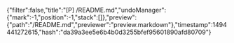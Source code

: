 {"filter":false,"title":"[P] /README.md","undoManager":{"mark":-1,"position":-1,"stack":[]},"preview":{"path":"/README.md","previewer":"preview.markdown"},"timestamp":1494441272615,"hash":"da39a3ee5e6b4b0d3255bfef95601890afd80709"}